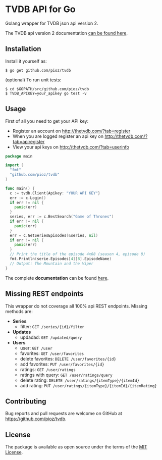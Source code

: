 # TVDB API for Go

Golang wrapper for TVDB json api version 2.

The TVDB api version 2 documentation [can be found here](https://api.thetvdb.com/swagger).

## Installation

Install it yourself as:

    $ go get github.com/pioz/tvdb

(optional) To run unit tests:

    $ cd $GOPATH/src/github.com/pioz/tvdb
    $ TVDB_APIKEY=your_apikey go test -v

## Usage

First of all you need to get your API key:

* Register an account on http://thetvdb.com/?tab=register
* When you are logged register an api key on http://thetvdb.com/?tab=apiregister
* View your api keys on http://thetvdb.com/?tab=userinfo

```Go
package main

import (
  "fmt"
  "github.com/pioz/tvdb"
)

func main() {
  c := tvdb.Client{Apikey: "YOUR API KEY"}
  err := c.Login()
  if err != nil {
    panic(err)
  }
  series, err := c.BestSearch("Game of Thrones")
  if err != nil {
    panic(err)
  }
  err = c.GetSeriesEpisodes(&series, nil)
  if err != nil {
    panic(err)
  }
  // Print the title of the episode 4x08 (season 4, episode 8)
  fmt.Println(serie.Episodes[4][8].EpisodeName)
  // Output: The Mountain and the Viper
}
```

The complete __documentation__ can be found [here](https://pioz.github.io/tvdb).

## Missing REST endpoints

This wrapper do not coverage all 100% api REST endpoints.
Missing methods are:

* __Series__
    * filter: `GET /series/{id}/filter`
* __Updates__
    * updadad: `GET /updated/query`
* __Users__
    * user: `GET /user`
    * favorites: `GET /user/favorites`
    * delete favorites: `DELETE /user/favorites/{id}`
    * add favorites: `PUT /user/favorites/{id}`
    * ratings: `GET /user/ratings`
    * ratings with query: `GET /user/ratings/query`
    * delete rating: `DELETE /user/ratings/{itemType}/{itemId}`
    * add rating: `PUT /user/ratings/{itemType}/{itemId}/{itemRating}`

## Contributing

Bug reports and pull requests are welcome on GitHub at https://github.com/pioz/tvdb.

## License

The package is available as open source under the terms of the [MIT License](http://opensource.org/licenses/MIT).